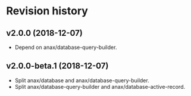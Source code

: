 Revision history
=================================



v2.0.0 (2018-12-07)
---------------------------------

* Depend on anax/database-query-builder.



v2.0.0-beta.1 (2018-12-07)
---------------------------------

* Split anax/database and anax/database-query-builder.
* Split anax/database-query-builder and anax/database-active-record.
